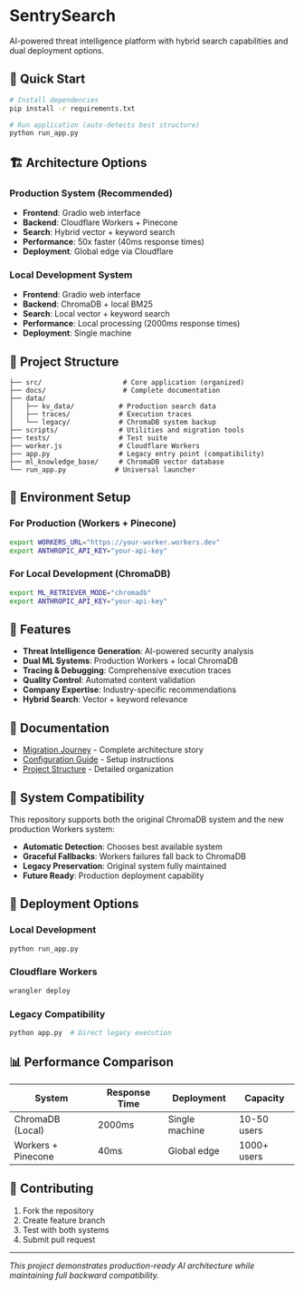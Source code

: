 # SentrySearch

AI-powered threat intelligence platform with hybrid search capabilities and dual deployment options.

## 🚀 Quick Start

```bash
# Install dependencies
pip install -r requirements.txt

# Run application (auto-detects best structure)
python run_app.py
```

## 🏗️ Architecture Options

### **Production System (Recommended)**
- **Frontend**: Gradio web interface
- **Backend**: Cloudflare Workers + Pinecone
- **Search**: Hybrid vector + keyword search
- **Performance**: 50x faster (40ms response times)
- **Deployment**: Global edge via Cloudflare

### **Local Development System**
- **Frontend**: Gradio web interface  
- **Backend**: ChromaDB + local BM25
- **Search**: Local vector + keyword search
- **Performance**: Local processing (2000ms response times)
- **Deployment**: Single machine

## 📁 Project Structure

```
├── src/                    # Core application (organized)
├── docs/                   # Complete documentation
├── data/
│   ├── kv_data/           # Production search data
│   ├── traces/            # Execution traces
│   └── legacy/            # ChromaDB system backup
├── scripts/               # Utilities and migration tools
├── tests/                 # Test suite
├── worker.js              # Cloudflare Workers
├── app.py                 # Legacy entry point (compatibility)
├── ml_knowledge_base/     # ChromaDB vector database
└── run_app.py            # Universal launcher
```

## 🔧 Environment Setup

### For Production (Workers + Pinecone)
```bash
export WORKERS_URL="https://your-worker.workers.dev"
export ANTHROPIC_API_KEY="your-api-key"
```

### For Local Development (ChromaDB)
```bash
export ML_RETRIEVER_MODE="chromadb"
export ANTHROPIC_API_KEY="your-api-key"
```

## 🎯 Features

- **Threat Intelligence Generation**: AI-powered security analysis
- **Dual ML Systems**: Production Workers + local ChromaDB
- **Tracing & Debugging**: Comprehensive execution traces
- **Quality Control**: Automated content validation
- **Company Expertise**: Industry-specific recommendations
- **Hybrid Search**: Vector + keyword relevance

## 📖 Documentation

- [Migration Journey](docs/MIGRATION_BLOG_POST.md) - Complete architecture story
- [Configuration Guide](docs/CONFIGURATION_GUIDE.md) - Setup instructions  
- [Project Structure](PROJECT_STRUCTURE.md) - Detailed organization

## 🔄 System Compatibility

This repository supports both the original ChromaDB system and the new production Workers system:

- **Automatic Detection**: Chooses best available system
- **Graceful Fallbacks**: Workers failures fall back to ChromaDB
- **Legacy Preservation**: Original system fully maintained
- **Future Ready**: Production deployment capability

## 🚀 Deployment Options

### Local Development
```bash
python run_app.py
```

### Cloudflare Workers
```bash
wrangler deploy
```

### Legacy Compatibility
```bash
python app.py  # Direct legacy execution
```

## 📊 Performance Comparison

| System | Response Time | Deployment | Capacity |
|--------|---------------|------------|----------|
| ChromaDB (Local) | 2000ms | Single machine | 10-50 users |
| Workers + Pinecone | 40ms | Global edge | 1000+ users |

## 🤝 Contributing

1. Fork the repository
2. Create feature branch
3. Test with both systems
4. Submit pull request

---

*This project demonstrates production-ready AI architecture while maintaining full backward compatibility.*